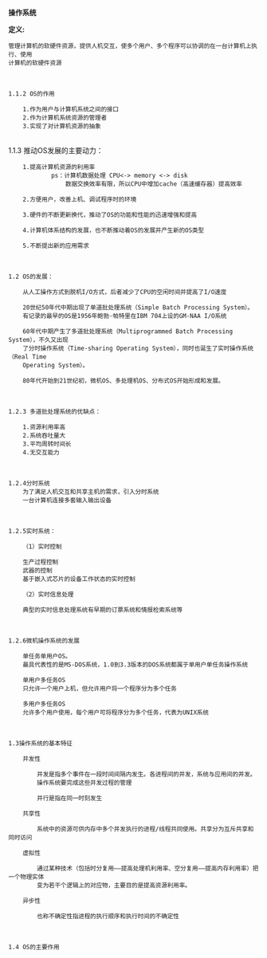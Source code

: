 **操作系统**
<br>
    
**定义:**
    
    管理计算机的软硬件资源，提供人机交互，使多个用户、多个程序可以协调的在一台计算机上执行、使用
    计算机的软硬件资源

<br>

    1.1.2 OS的作用

        1.作为用户与计算机系统之间的接口
        2.作为计算机系统资源的管理者
        3.实现了对计算机资源的抽象
<br>
    1.1.3 推动OS发展的主要动力：

        1.提高计算机资源的利用率
                ps：计算机数据处理 CPU<-> memory <-> disk
                    数据交换效率有限，所以CPU中增加cache（高速缓存器）提高效率

        2.方便用户，改善上机、调试程序时的环境

        3.硬件的不断更新换代，推动了OS的功能和性能的迅速增强和提高

        4.计算机体系结构的发展，也不断推动着OS的发展并产生新的OS类型

        5.不断提出新的应用需求
<br>
    
    1.2 OS的发展：

        从人工操作方式到脱机I/O方式，后者减少了CPU的空闲时间并提高了I/O速度
    
        20世纪50年代中期出现了单道批处理系统（Simple Batch Processing System）。
        有记录的最早的OS是1956年鲍勃·帕特里在IBM 704上设的GM-NAA I/O系统
        
        60年代中期产生了多道批处理系统（Multiprogrammed Batch Processing System），不久又出现
        了分时操作系统（Time-sharing Operating System），同时也诞生了实时操作系统（Real Time 
        Operating System）。

        80年代开始到21世纪初，微机OS、多处理机OS、分布式OS开始形成和发展。
<br>

    1.2.3 多道批处理系统的优缺点：

        1.资源利用率高
        2.系统吞吐量大
        3.平均周转时间长
        4.无交互能力
       
<br>

    1.2.4分时系统
        为了满足人机交互和共享主机的需求，引入分时系统
        一台计算机连接多套输入输出设备
<br>

    1.2.5实时系统：
        
        （1）实时控制
        
        生产过程控制
        武器的控制
        基于嵌入式芯片的设备工作状态的实时控制

        （2）实时信息处理
    
        典型的实时信息处理系统有早期的订票系统和情报检索系统等
<br>

    1.2.6微机操作系统的发展
   
        单任务单用户OS。
        最具代表性的是MS-DOS系统，1.0到3.3版本的DOS系统都属于单用户单任务操作系统

        单用户多任务OS
        只允许一个用户上机，但允许用户将一个程序分为多个任务

        多用户多任务OS
        允许多个用户使用，每个用户可将程序分为多个任务，代表为UNIX系统
<br>

    1.3操作系统的基本特征

        并发性
        
            并发是指多个事件在一段时间间隔内发生。各进程间的并发，系统与应用间的并发。
            操作系统要完成这些并发过程的管理

            并行是指在同一时刻发生

        共享性

            系统中的资源可供内存中多个并发执行的进程/线程共同使用。共享分为互斥共享和同时访问

        虚拟性

            通过某种技术（包括时分复用——提高处理机利用率、空分复用——提高内存利用率）把一个物理实体
            变为若干个逻辑上的对应物，主要目的是提高资源利用率。

        异步性
        
            也称不确定性指进程的执行顺序和执行时间的不确定性

<br>
    
    1.4 OS的主要作用